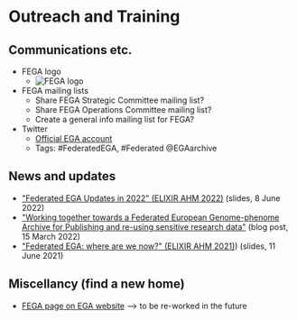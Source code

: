 # Outreach and Training

## Communications etc.

- FEGA logo
  - ![FEGA logo](https://github.com/malloryfreeberg/fega-onboarding-draft/blob/main/docs/assets/img/FEGA-logo-generic.svg)
- FEGA mailing lists
  - Share FEGA Strategic Committee mailing list?
  - Share FEGA Operations Committee mailing list?
  - Create a general info mailing list for FEGA?
- Twitter
  - [Official EGA account](https://twitter.com/EGAarchive)
  - Tags: #FederatedEGA, #Federated @EGAarchive 

## News and updates
- ["Federated EGA Updates in 2022" (ELIXIR AHM 2022)](https://doi.org/10.7490/f1000research.1118988.1) (slides, 8 June 2022)
- ["Working together towards a Federated European Genome-phenome Archive for Publishing and re-using sensitive research data"](https://www.csc.fi/-/working-together-towards-a-federated-european-genome-phenome-archive) (blog post, 15 March 2022)
- ["Federated EGA: where are we now?" (ELIXIR AHM 2021)](https://doi.org/10.7490/f1000research.1119006.1)) (slides, 11 June 2021)

## Miscellancy (find a new home)

- [FEGA page on EGA website](https://ega-archive.org/federated) --> to be re-worked in the future
